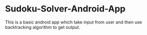 # Sudoku-Solver-Android-App
This is a basic android app which take input from user and then use backtracking algorithm to get output.
